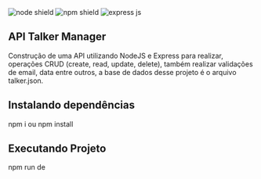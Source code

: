 <span>
<img src="https://img.shields.io/badge/Node.js-339933?style=for-the-badge&logo=nodedotjs&logoColor=white" alt="node shield">
</span>
<span>
<img src="https://img.shields.io/badge/npm-CB3837?style=for-the-badge&logo=npm&logoColor=white" alt="npm shield">
</span>
<span>
<img src="https://img.shields.io/badge/Express.js-000000?style=for-the-badge&logo=express&logoColor=white" alt="express js">
</span>


## API Talker Manager

Construção de uma API utilizando NodeJS e Express para realizar, operações CRUD (create, read, update, delete), também realizar validações de email, data entre outros, a base de dados desse projeto é o arquivo talker.json.

## Instalando dependências

npm i ou npm install

## Executando Projeto

npm run de

